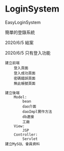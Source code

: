 # LoginSystem
 EasyLoginSystem

簡單的登錄系統

2020/6/5 結案
	
2020/6/5 只有登入功能

	建立前端
		登入頁面
		登入成功頁面
		密碼錯誤頁面
		無此帳號頁面
		
	建立後端	
		Model:
			bean
			dao介面
			daoImpl實作方法
			db連接
			工廠
		View:
			JSP	
		Controller:
			Servlet
	建立MySQL 會員資料
			
		